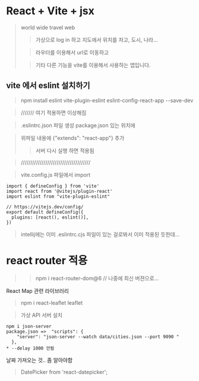 # React + Vite + jsx
> world wide travel web
> 
>> 가상으로 log in 하고
>> 지도에서 위치를 차고, 도시, 나라...
> 
>> 라우터를 이용해서 url로 이동하고
> 
>> 기타 다른 기능을 vite를 이용해서 사용하는 앱입니다.

## vite 에서 eslint 설치하기
> npm install eslint  vite-plugin-eslint eslint-config-react-app --save-dev

> /////// 여기 적용하면 이상해짐

> .eslintrc.json 파일 생성 package.json 있는 위치에

> 위파일 내용에 {"extends": "react-app"} 추가
>> 서버 다시 실행 하면 적용됨

> /////////////////////////////////////

> vite.config.js 파일에서 import

```ecmascript 6
import { defineConfig } from 'vite'
import react from '@vitejs/plugin-react'
import eslint from "vite-plugin-eslint"

// https://vitejs.dev/config/
export default defineConfig({
  plugins: [react(), eslint()],
})
```

> intellij에는 이미 .eslintrc.cjs 파일이 있는 걸로봐서 이미 적용된 듯한데... 

# react router 적용
>> npm i react-router-dom@6 // 나중에 최신 버젼으로...

React Map 관련 라이브러리 
>  npm i react-leaflet leaflet
 
> 가상 API 서버 설치
```
npm i json-server
package.json =>  "scripts": {
    "server": "json-server --watch data/cities.json --port 9090 "
  },
* --delay 1000 안됨
```

날짜 가져오는 것.. 좀 알아야함 
>DatePicker from 'react-datepicker';
